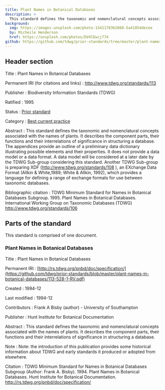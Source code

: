 ```yaml
---
title: Plant Names in Botanical Databases
description: >
  This standard defines the taxonomic and nomenclatural concepts associated with the names of plants. It describes the component parts, their functions and their interrelations of significance in structuring a database. The appendices provide an outline of a preliminary data dictionary illustrating possible elements and their properties. It does not provide a data model or a data format.
background:
  img: https://images.unsplash.com/photo-1541170362668-5a41854decee
  by: Micheile Henderson
  href: https://unsplash.com/photos/DV4lEwcj774
github: https://github.com/tdwg/prior-standards/tree/master/plant-names-in-botanical-databases
---
```

## Header section

Title
: Plant Names in Botanical Databases

Permanent IRI (for citations and links)
: <http://www.tdwg.org/standards/113>

Publisher
: Biodiversity Information Standards (TDWG)

Ratified
: 1995

Status
: [Prior standard](/standards/status-and-categories/#status)

Category
: [Best current practice](/standards/status-and-categories/#category)

Abstract
: This standard defines the taxonomic and nomenclatural concepts associated with the names of plants. It describes the component parts, their functions and their interrelations of significance in structuring a database. The appendices provide an outline of a preliminary data dictionary illustrating possible elements and their properties. It does not provide a data model or a data format. A data model will be considered at a later date by the TDWG Sub-group considering this standard. Another TDWG Sub-group is preparing XDF (http://www.tdwg.org/standards/108 ), an EXchange Data Format (Allkin & White,1989; White & Allkin, 1992), which provides a language for defining a range of exchange formats for use between taxonomic databases.

Bibliographic citation
:  TDWG Minimum Standard for Names in Botanical Databases Subgroup. 1995. Plant Names in Botanical Databases. International Working Group on Taxonomic Databases (TDWG) <http://www.tdwg.org/standards/106>

## Parts of the standard

This standard is comprised of one document.

### Plant Names in Botanical Databases

Title
: Plant Names in Botanical Databases

Permanent IRI
: [http://rs.tdwg.org/pnbd/doc/specification/](https://github.com/tdwg/prior-standards/blob/master/plant-names-in-botanical-databases/113-528-1-RV.pdf)

Created
: 1994-12

Last modified
: 1994-12

Contributors
: Frank A Bisby (author) - University of Southampton

Publisher
: Hunt Institute for Botanical Documentation

Abstract
: This standard defines the taxonomic and nomenclatural concepts associated with the names of plants. It describes the component parts, their functions and their interrelations of significance in structuring a database.

Note
: Note: the introduction of this publication provides some historical information about TDWG and early standards it produced or adopted from elsewhere.

Citation
: TDWG Minimum Standard for Names in Botanical Databases Subgroup (Author: Frank A. Bisby). 1994. Plant Names in Botanical Databases. Hunt Institute for Botanical Documentation. <http://rs.tdwg.org/pnbd/doc/specification/>


